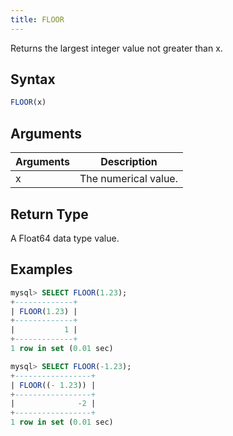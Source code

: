```yaml
---
title: FLOOR
---
```


Returns the largest integer value not greater than x.

## Syntax

```sql
FLOOR(x)
```

## Arguments

| Arguments   | Description |
| ----------- | ----------- |
| x | The numerical value. |

## Return Type

A Float64 data type value.


## Examples

```sql
mysql> SELECT FLOOR(1.23);
+-------------+
| FLOOR(1.23) |
+-------------+
|           1 |
+-------------+
1 row in set (0.01 sec)

mysql> SELECT FLOOR(-1.23);
+-----------------+
| FLOOR((- 1.23)) |
+-----------------+
|              -2 |
+-----------------+
1 row in set (0.01 sec)
```
